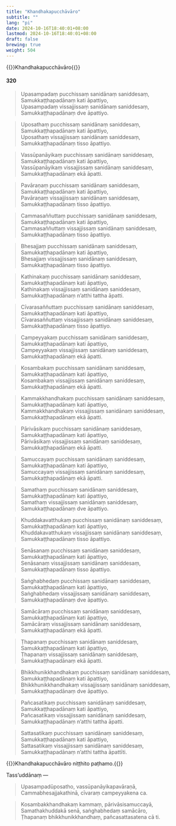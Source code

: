```yaml
---
title: "Khandhakapucchāvāro"
subtitle: ""
lang: "pi"
date: 2024-10-16T18:40:01+08:00
lastmod: 2024-10-16T18:40:01+08:00
draft: false
brewing: true
weight: 504
---
```


{{<subtitle>}}Khandhakapucchāvāro{{</subtitle>}}

#### 320

> Upasampadaṃ pucchissaṃ sanidānaṃ saniddesaṃ,  
> Samukkaṭṭhapadānaṃ kati āpattiyo,  
> Upasampadaṃ vissajjissaṃ sanidānaṃ saniddesaṃ,  
> Samukkaṭṭhapadānaṃ dve āpattiyo.

> Uposathaṃ pucchissaṃ sanidānaṃ saniddesaṃ,  
> Samukkaṭṭhapadānaṃ kati āpattiyo,  
> Uposathaṃ vissajjissaṃ sanidānaṃ saniddesaṃ,  
> Samukkaṭṭhapadānaṃ tisso āpattiyo.

> Vassūpanāyikaṃ pucchissaṃ sanidānaṃ saniddesaṃ,  
> Samukkaṭṭhapadānaṃ kati āpattiyo,  
> Vassūpanāyikaṃ vissajjissaṃ sanidānaṃ saniddesaṃ,  
> Samukkaṭṭhapadānaṃ ekā āpatti.

> Pavāraṇaṃ pucchissaṃ sanidānaṃ saniddesaṃ,  
> Samukkaṭṭhapadānaṃ kati āpattiyo,  
> Pavāraṇaṃ vissajjissaṃ sanidānaṃ saniddesaṃ,  
> Samukkaṭṭhapadānaṃ tisso āpattiyo.

> Cammasaññuttaṃ pucchissaṃ sanidānaṃ saniddesaṃ,  
> Samukkaṭṭhapadānaṃ kati āpattiyo,  
> Cammasaññuttaṃ vissajjissaṃ sanidānaṃ saniddesaṃ,  
> Samukkaṭṭhapadānaṃ tisso āpattiyo.

> Bhesajjaṃ pucchissaṃ sanidānaṃ saniddesaṃ,  
> Samukkaṭṭhapadānaṃ kati āpattiyo,  
> Bhesajjaṃ vissajjissaṃ sanidānaṃ saniddesaṃ,  
> Samukkaṭṭhapadānaṃ tisso āpattiyo.

> Kathinakaṃ pucchissaṃ sanidānaṃ saniddesaṃ,  
> Samukkaṭṭhapadānaṃ kati āpattiyo,  
> Kathinakaṃ vissajjissaṃ sanidānaṃ saniddesaṃ,  
> Samukkaṭṭhapadānaṃ n’atthi tattha āpatti.

> Cīvarasaññuttaṃ pucchissaṃ sanidānaṃ saniddesaṃ,  
> Samukkaṭṭhapadānaṃ kati āpattiyo,  
> Cīvarasaññuttaṃ vissajjissaṃ sanidānaṃ saniddesaṃ,  
> Samukkaṭṭhapadānaṃ tisso āpattiyo.

> Campeyyakaṃ pucchissaṃ sanidānaṃ saniddesaṃ,  
> Samukkaṭṭhapadānaṃ kati āpattiyo,  
> Campeyyakaṃ vissajjissaṃ sanidānaṃ saniddesaṃ,  
> Samukkaṭṭhapadānaṃ ekā āpatti.

> Kosambakaṃ pucchissaṃ sanidānaṃ saniddesaṃ,  
> Samukkaṭṭhapadānaṃ kati āpattiyo,  
> Kosambakaṃ vissajjissaṃ sanidānaṃ saniddesaṃ,  
> Samukkaṭṭhapadānaṃ ekā āpatti.

> Kammakkhandhakaṃ pucchissaṃ sanidānaṃ saniddesaṃ,  
> Samukkaṭṭhapadānaṃ kati āpattiyo,  
> Kammakkhandhakaṃ vissajjissaṃ sanidānaṃ saniddesaṃ,  
> Samukkaṭṭhapadānaṃ ekā āpatti.

> Pārivāsikaṃ pucchissaṃ sanidānaṃ saniddesaṃ,  
> Samukkaṭṭhapadānaṃ kati āpattiyo,  
> Pārivāsikaṃ vissajjissaṃ sanidānaṃ saniddesaṃ,  
> Samukkaṭṭhapadānaṃ ekā āpatti.

> Samuccayaṃ pucchissaṃ sanidānaṃ saniddesaṃ,  
> Samukkaṭṭhapadānaṃ kati āpattiyo,  
> Samuccayaṃ vissajjissaṃ sanidānaṃ saniddesaṃ,  
> Samukkaṭṭhapadānaṃ ekā āpatti.

> Samathaṃ pucchissaṃ sanidānaṃ saniddesaṃ,  
> Samukkaṭṭhapadānaṃ kati āpattiyo,  
> Samathaṃ vissajjissaṃ sanidānaṃ saniddesaṃ,  
> Samukkaṭṭhapadānaṃ dve āpattiyo.

> Khuddakavatthukaṃ pucchissaṃ sanidānaṃ saniddesaṃ,  
> Samukkaṭṭhapadānaṃ kati āpattiyo,  
> Khuddakavatthukaṃ vissajjissaṃ sanidānaṃ saniddesaṃ,  
> Samukkaṭṭhapadānaṃ tisso āpattiyo.

> Senāsanaṃ pucchissaṃ sanidānaṃ saniddesaṃ,  
> Samukkaṭṭhapadānaṃ kati āpattiyo,  
> Senāsanaṃ vissajjissaṃ sanidānaṃ saniddesaṃ,  
> Samukkaṭṭhapadānaṃ tisso āpattiyo.

> Saṅghabhedaṃ pucchissaṃ sanidānaṃ saniddesaṃ,  
> Samukkaṭṭhapadānaṃ kati āpattiyo,  
> Saṅghabhedaṃ vissajjissaṃ sanidānaṃ saniddesaṃ,  
> Samukkaṭṭhapadānaṃ dve āpattiyo.

> Samācāraṃ pucchissaṃ sanidānaṃ saniddesaṃ,  
> Samukkaṭṭhapadānaṃ kati āpattiyo,  
> Samācāraṃ vissajjissaṃ sanidānaṃ saniddesaṃ,  
> Samukkaṭṭhapadānaṃ ekā āpatti.

> Ṭhapanaṃ pucchissaṃ sanidānaṃ saniddesaṃ,  
> Samukkaṭṭhapadānaṃ kati āpattiyo,  
> Ṭhapanaṃ vissajjissaṃ sanidānaṃ saniddesaṃ,  
> Samukkaṭṭhapadānaṃ ekā āpatti.

> Bhikkhunikkhandhakaṃ pucchissaṃ sanidānaṃ saniddesaṃ,  
> Samukkaṭṭhapadānaṃ kati āpattiyo,  
> Bhikkhunikkhandhakaṃ vissajjissaṃ sanidānaṃ saniddesaṃ,  
> Samukkaṭṭhapadānaṃ dve āpattiyo.

> Pañcasatikaṃ pucchissaṃ sanidānaṃ saniddesaṃ,  
> Samukkaṭṭhapadānaṃ kati āpattiyo,  
> Pañcasatikaṃ vissajjissaṃ sanidānaṃ saniddesaṃ,  
> Samukkaṭṭhapadānaṃ n’atthi tattha āpatti.

> Sattasatikaṃ pucchissaṃ sanidānaṃ saniddesaṃ,  
> Samukkaṭṭhapadānaṃ kati āpattiyo,  
> Sattasatikaṃ vissajjissaṃ sanidānaṃ saniddesaṃ,  
> Samukkaṭṭhapadānaṃ n’atthi tattha āpattīti.

{{<eop>}}Khandhakapucchāvāro niṭṭhito paṭhamo.{{</eop>}}

Tass’uddānaṃ —

> Upasampadūposatho, vassūpanāyikapavāraṇā,  
> Cammabhesajjakathinā, cīvaraṃ campeyyakena ca.

> Kosambakkhandhakaṃ kammaṃ, pārivāsisamuccayā,  
> Samathakhuddakā senā, saṅghabhedaṃ samācāro,  
> Ṭhapanaṃ bhikkhunikkhandhaṃ, pañcasattasatena cā ti.
